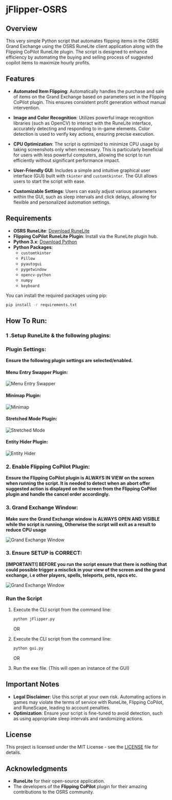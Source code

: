 # jFlipper-OSRS

## Overview

This very simple Python script that automates flipping items in the OSRS Grand Exchange using the OSRS RuneLite client application along with the Flipping CoPilot RuneLite plugin. The script is designed to enhance efficiency by automating the buying and selling process of suggested copilot items to maximize hourly profits.

## Features

- **Automated Item Flipping**: Automatically handles the purchase and sale of items on the Grand Exchange based on parameters set in the Flipping CoPilot plugin. This ensures consistent profit generation without manual intervention.

- **Image and Color Recognition**: Utilizes powerful image recognition libraries (such as OpenCV) to interact with the RuneLite interface, accurately detecting and responding to in-game elements. Color detection is used to verify key actions, ensuring precise execution.

- **CPU Optimization**: The script is optimized to minimize CPU usage by taking screenshots only when necessary. This is particularly beneficial for users with less powerful computers, allowing the script to run efficiently without significant performance impact.

- **User-Friendly GUI**: Includes a simple and intuitive graphical user interface (GUI) built with `tkinter` and `customtkinter`. The GUI allows users to start the script with ease.

- **Customizable Settings**: Users can easily adjust various parameters within the GUI, such as sleep intervals and click delays, allowing for flexible and personalized automation settings.

## Requirements

- **OSRS RuneLite**: [Download RuneLite](https://runelite.net/)
- **Flipping CoPilot RuneLite Plugin**: Install via the RuneLite plugin hub.
- **Python 3.x**: [Download Python](https://www.python.org/)
- **Python Packages**:
  - `customtkinter`
  - `Pillow`
  - `pyautogui`
  - `pygetwindow`
  - `opencv-python`
  - `numpy`
  - `keyboard`

You can install the required packages using pip:

```bash
pip install -r requirements.txt
```

## How To Run:

### 1 .Setup RuneLite & the following plugins:

### Plugin Settings:

**Ensure the following plugin settings are selected/enabled.**

#### Menu Entry Swapper Plugin:

![Menu Entry Swapper](src/images/settings/menuentryswapper.png)

#### Minimap Plugin:

![Minimap](src/images/settings/minimap.png)

#### Stretched Mode Plugin:

![Stretched Mode](src/images/settings/stretchedmode.png)

#### Entity Hider Plugin:

![Entity Hider](src/images/settings/entityhider.png)

### 2. Enable Flipping CoPilot Plugin:

**Ensure the Flipping CoPilot plugin is **ALWAYS IN VIEW** on the screen when running the script. It is needed to detect when an abort offer suggested action is displayed on the screen from the Flipping CoPilot plugin and handle the cancel order accordingly.**

### 3. Grand Exchange Window:

**Make sure the Grand Exchange window is **ALWAYS OPEN AND VISIBLE** while the script is running, Otherwise the script will exit as a result to reduce CPU usage**

![Grand Exchange Window](images/ge.png)

### 3. Ensure SETUP is CORRECT:

**[IMPORTANT!] BEFORE you run the script ensure that there is nothing that could possible trigger a misclick in your view of the screen and the grand exchange, i.e other players, spells, teleports, pets, npcs etc.**

![Grand Exchange Window](images/ge.png)

### Run the Script

1. Execute the CLI script from the command line:

   ```bash
   python jFlipper.py
   ```

   OR

2. Execute the CLI script from the command line:

   ```bash
   python gui.py
   ```

   OR

3. Run the exe file. (This will open an instance of the GUI)

## Important Notes

- **Legal Disclaimer**: Use this script at your own risk. Automating actions in games may violate the terms of service with RuneLite, Flipping CoPilot, and RuneScape, leading to account penalties.
- **Optimization**: Ensure your script is fine-tuned to avoid detection, such as using appropriate sleep intervals and randomizing actions.

## License

This project is licensed under the MIT License - see the [LICENSE](LICENSE) file for details.

## Acknowledgments

- **RuneLite** for their open-source application.
- The developers of the **Flipping CoPilot** plugin for their amazing contributions to the OSRS community.
